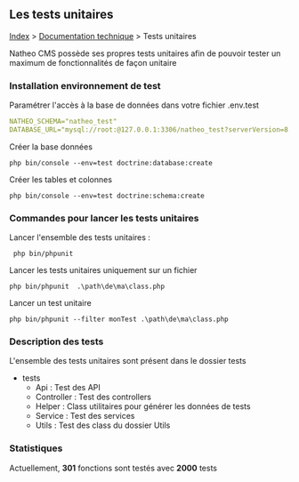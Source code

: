 ## Les tests unitaires

[Index](../../index.md) > [Documentation technique](index.md) > Tests unitaires

Natheo CMS possède ses propres tests unitaires afin de pouvoir tester un maximum de fonctionnalités de façon unitaire


### Installation environnement de test
Paramétrer l'accès à la base de données dans votre fichier .env.test
```yaml 
NATHEO_SCHEMA="natheo_test" 
DATABASE_URL="mysql://root:@127.0.0.1:3306/natheo_test?serverVersion=8.2.0&charset=utf8"
````

Créer la base données

``php bin/console --env=test doctrine:database:create``

Créer les tables et colonnes

``php bin/console --env=test doctrine:schema:create``

### Commandes pour lancer les tests unitaires
Lancer l'ensemble des tests unitaires : 

`` php bin/phpunit``

Lancer les tests unitaires uniquement sur un fichier

``php bin/phpunit  .\path\de\ma\class.php``

Lancer un test unitaire

``php bin/phpunit --filter monTest .\path\de\ma\class.php``

### Description des tests
L'ensemble des tests unitaires sont présent dans le dossier tests

* tests
  * Api : Test des API
  * Controller : Test des controllers
  * Helper : Class utilitaires pour générer les données de tests
  * Service : Test des services
  * Utils : Test des class du dossier Utils

### Statistiques

Actuellement, **301** fonctions sont testés avec **2000** tests
